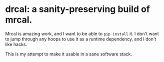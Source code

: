 # drcal: a sanity-preserving build of mrcal.

Mrcal is amazing work, and I want to be able to `pip install` it.
I don't want to jump through any hoops to use it as a runtime dependency, and I don't like hacks.

This is my attempt to make it usable in a sane software stack.
